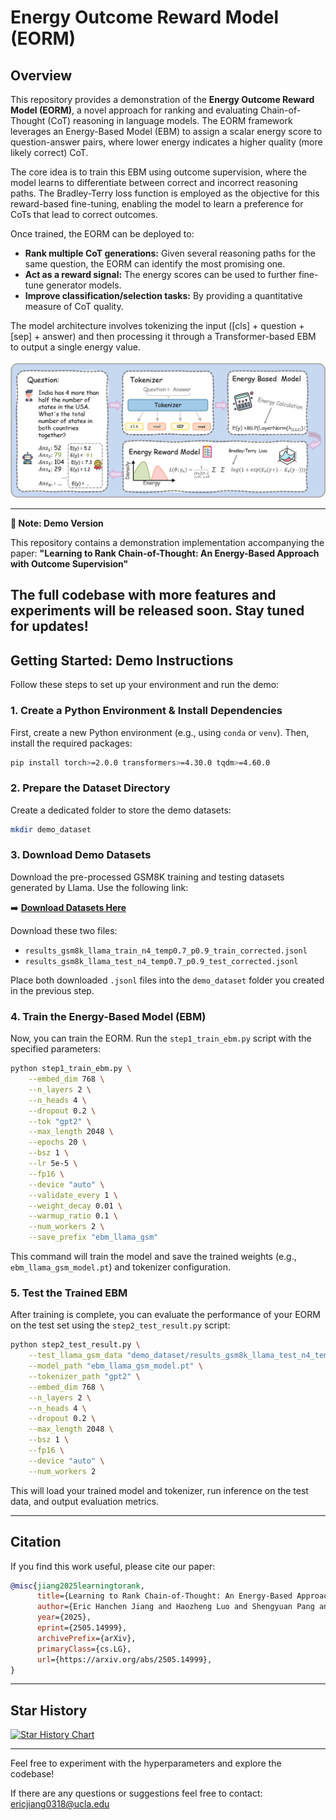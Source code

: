 # Energy Outcome Reward Model (EORM) 

## Overview

This repository provides a demonstration of the **Energy Outcome Reward Model (EORM)**, a novel approach for ranking and evaluating Chain-of-Thought (CoT) reasoning in language models. The EORM framework leverages an Energy-Based Model (EBM) to assign a scalar energy score to question-answer pairs, where lower energy indicates a higher quality (more likely correct) CoT.

The core idea is to train this EBM using outcome supervision, where the model learns to differentiate between correct and incorrect reasoning paths. The Bradley-Terry loss function is employed as the objective for this reward-based fine-tuning, enabling the model to learn a preference for CoTs that lead to correct outcomes.

Once trained, the EORM can be deployed to:
* **Rank multiple CoT generations:** Given several reasoning paths for the same question, the EORM can identify the most promising one.
* **Act as a reward signal:** The energy scores can be used to further fine-tune generator models.
* **Improve classification/selection tasks:** By providing a quantitative measure of CoT quality.

The model architecture involves tokenizing the input ([cls] + question + [sep] + answer) and then processing it through a Transformer-based EBM to output a single energy value.

![Model Process Flow](./figure/image_flow.png)

---
**📢 Note: Demo Version**

This repository contains a demonstration implementation accompanying the paper:
**"Learning to Rank Chain-of-Thought: An Energy-Based Approach with Outcome Supervision"**

The full codebase with more features and experiments will be released soon. Stay tuned for updates!
---

## Getting Started: Demo Instructions

Follow these steps to set up your environment and run the demo:

### 1. Create a Python Environment & Install Dependencies

First, create a new Python environment (e.g., using `conda` or `venv`). Then, install the required packages:

```bash
pip install torch>=2.0.0 transformers>=4.30.0 tqdm>=4.60.0
````

### 2\. Prepare the Dataset Directory

Create a dedicated folder to store the demo datasets:

```bash
mkdir demo_dataset
```

### 3\. Download Demo Datasets

Download the pre-processed GSM8K training and testing datasets generated by Llama. Use the following link:

➡️ [**Download Datasets Here**](https://drive.google.com/drive/folders/1GF89TiD5pyJAZmWZJfCL44kmmp4q2dPD?usp=sharing)

Download these two files:

  * `results_gsm8k_llama_train_n4_temp0.7_p0.9_train_corrected.jsonl`
  * `results_gsm8k_llama_test_n4_temp0.7_p0.9_test_corrected.jsonl`

Place both downloaded `.jsonl` files into the `demo_dataset` folder you created in the previous step.

### 4\. Train the Energy-Based Model (EBM)

Now, you can train the EORM. Run the `step1_train_ebm.py` script with the specified parameters:

```bash
python step1_train_ebm.py \
    --embed_dim 768 \
    --n_layers 2 \
    --n_heads 4 \
    --dropout 0.2 \
    --tok "gpt2" \
    --max_length 2048 \
    --epochs 20 \
    --bsz 1 \
    --lr 5e-5 \
    --fp16 \
    --device "auto" \
    --validate_every 1 \
    --weight_decay 0.01 \
    --warmup_ratio 0.1 \
    --num_workers 2 \
    --save_prefix "ebm_llama_gsm"
```

This command will train the model and save the trained weights (e.g., `ebm_llama_gsm_model.pt`) and tokenizer configuration.

### 5\. Test the Trained EBM

After training is complete, you can evaluate the performance of your EORM on the test set using the `step2_test_result.py` script:

```bash
python step2_test_result.py \
    --test_llama_gsm_data "demo_dataset/results_gsm8k_llama_test_n4_temp0.7_p0.9_test_corrected.jsonl" \
    --model_path "ebm_llama_gsm_model.pt" \
    --tokenizer_path "gpt2" \
    --embed_dim 768 \
    --n_layers 2 \
    --n_heads 4 \
    --dropout 0.2 \
    --max_length 2048 \
    --bsz 1 \
    --fp16 \
    --device "auto" \
    --num_workers 2
```

This will load your trained model and tokenizer, run inference on the test data, and output evaluation metrics.

-----

## Citation

If you find this work useful, please cite our paper:

```bibtex
@misc{jiang2025learningtorank,
      title={Learning to Rank Chain-of-Thought: An Energy-Based Approach with Outcome Supervision}, 
      author={Eric Hanchen Jiang and Haozheng Luo and Shengyuan Pang and Xiaomin Li and Zhenting Qi and Hengli Li and Cheng-Fu Yang and Zongyu Lin and Xinfeng Li and Hao Xu and Kai-Wei Chang and Ying Nian Wu},
      year={2025},
      eprint={2505.14999},
      archivePrefix={arXiv},
      primaryClass={cs.LG},
      url={https://arxiv.org/abs/2505.14999}, 
}
```

-----


## Star History

[![Star History Chart](https://api.star-history.com/svg?repos=ericjiang18/EnergyORM&type=Date)](https://star-history.com/#ericjiang18/EnergyORM&Date)

-----
Feel free to experiment with the hyperparameters and explore the codebase\!

If there are any questions or suggestions feel free to contact:
ericjiang0318@ucla.edu

